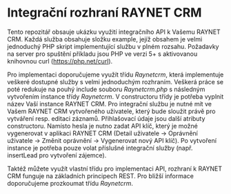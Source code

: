 # Integrační rozhraní RAYNET CRM
Tento repozitář obsauje ukázku využití integračního API k Vašemu RAYNET CRM. Každá služba obsahuje složku example, jejíž obsahem je velmi jednoduchý PHP skript implementující službu v plném rozsahu. Požadavky na server pro spuštění příkladu jsou PHP ve verzi 5+ s aktivovanou knihovnou curl (https://php.net/curl).

Pro implementaci doporučujeme využít třídu *Raynetcrm*, která implementuje veškeré dostupné služby s velmi jednoduchým rozhraním. Veškerá práce se poté redukuje na pouhý include souboru *Raynetcrm.php* s následným vytvořením instance třídy *Raynetcrm*. V constructoru třídy je potřeba vyplnit název Vaší instance RAYNET CRM. Pro integrační službu je nutné mít ve Vašem RAYNET CRM vytvořeného uživatele, který bude sloužit právě pro vytváření resp. editaci záznamů. Přihlašovací údaje jsou další atributy constructoru. Namísto hesla je nutno zadat API klíč, který je možné vygenerovat v aplikaci RAYNET CRM (Detail uživatele -> Oprávnění uživatele -> Změnit oprávnění -> Vygenerovat nový API klíč). Po vytvoření instance je potřeba pouze volat příslušné integrační služby (např. insertLead pro vytvoření zájemce).

Taktéž můžete využít vlastní třídu pro implementaci API, rozhraní k RAYNET CRM funguje na základních principech REST. Pro bližší informace doporučujeme prozkoumat třídu *Raynetcrm*.
